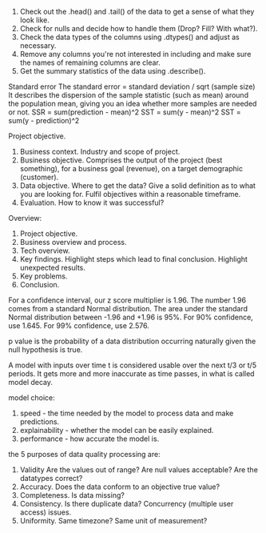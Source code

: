 1. Check out the .head() and .tail() of the data to get a sense of what they look like.
2. Check for nulls and decide how to handle them (Drop? Fill? With what?).
3. Check the data types of the columns using .dtypes() and adjust as necessary.
4. Remove any columns you're not interested in including and make sure the names of remaining columns are clear.
5. Get the summary statistics of the data using .describe().

Standard error
The standard error = standard deviation / sqrt (sample size)
It describes the dispersion of the sample statistic (such as mean)
around the population mean, giving you an idea whether more samples
are needed or not.
SSR = sum(prediction - mean)^2
SST = sum(y - mean)^2
SST = sum(y - prediction)^2

Project objective.
1. Business context.
Industry and scope of project.
2. Business objective.
Comprises the output of the project (best something), for a business goal (revenue), on a target demographic (customer).
3. Data objective.
Where to get the data?
Give a solid definition as to what you are looking for.
Fulfil objectives within a reasonable timeframe.
4. Evaluation.
How to know it was successful?

Overview:
1. Project objective.
2. Business overview and process.
3. Tech overview.
4. Key findings.
Highlight steps which lead to final conclusion.
Highlight unexpected results.
5. Key problems.
6. Conclusion.

For a confidence interval, our z score multiplier is 1.96. The number 1.96 comes from a standard Normal distribution.
The area under the standard Normal distribution between -1.96 and +1.96 is 95%.
For 90% confidence, use 1.645.
For 99% confidence, use 2.576.

p value is the probability of a data distribution occurring naturally given the null hypothesis is true.

A model with inputs over time t is considered usable over the next t/3 or t/5 periods. It gets more and more inaccurate as time passes, in what is called model decay.

model choice:
1. speed - the time needed by the model to process data and make predictions.
2. explainability - whether the model can be easily explained.
3. performance - how accurate the model is.

the 5 purposes of data quality processing are:
1. Validity
Are the values out of range?
Are null values acceptable?
Are the datatypes correct?
2. Accuracy.
Does the data conform to an objective true value?
3. Completeness.
Is data missing?
4. Consistency.
Is there duplicate data?
Concurrency (multiple user access) issues.
5. Uniformity.
Same timezone?
Same unit of measurement?
